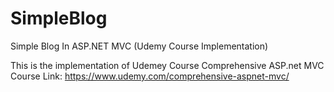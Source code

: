 # SimpleBlog
Simple Blog In ASP.NET MVC (Udemy Course Implementation)

This is the implementation of Udemey Course Comprehensive ASP.net MVC
Course Link: https://www.udemy.com/comprehensive-aspnet-mvc/

